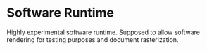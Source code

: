 # Software Runtime
Highly experimental software runtime.
Supposed to allow software rendering for testing purposes and document rasterization.
